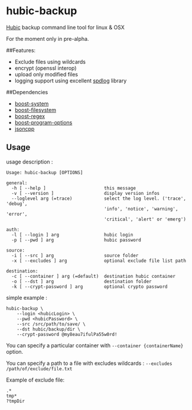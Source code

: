 # hubic-backup

[Hubic](http://hubic.com) backup command line tool for linux & OSX

For the moment only in pre-alpha.

##Features:

* Exclude files using wildcards
* encrypt (openssl interop)
* upload only modified files
* logging support using excellent [spdlog](https://github.com/gabime/spdlog) library

##Dependencies

* [boost-system](http://www.boost.org/doc/libs/1_55_0/libs/system/doc/index.html)
* [boost-filesystem](http://www.boost.org/doc/libs/1_57_0/libs/filesystem/doc/index.htm)
* [boost-regex](http://www.boost.org/doc/libs/1_57_0/libs/regex/doc/html/index.html)
* [boost-program-options](http://www.boost.org/doc/libs/1_57_0/doc/html/program_options.html)
* [jsoncpp](http://open-source-parsers.github.io/jsoncpp-docs/doxygen/index.html)

## Usage

usage description :

```
Usage: hubic-backup [OPTIONS]

general:
  -h [ --help ]                      this message
  -v [ --version ]                   display version infos
  --loglevel arg (=trace)            select the log level. ('trace', 'debug', 
                                     'info', 'notice', 'warning', 'error', 
                                     'critical', 'alert' or 'emerg')

auth:
  -l [ --login ] arg                 hubic login
  -p [ --pwd ] arg                   hubic password

source:
  -i [ --src ] arg                   source folder
  -x [ --excludes ] arg              optional exclude file list path

destination:
  -c [ --container ] arg (=default)  destination hubic container
  -o [ --dst ] arg                   destination folder
  -k [ --crypt-password ] arg        optional crypto password
```

simple example :

```
hubic-backup \
	--login <hubicLogin> \
	--pwd <hubicPassword> \
	--src /src/path/to/save/ \
	--dst hubic/backup/dir \
	--crypt-password @my8eau7ifulPa55w0rd!		
```

You can specify a particular container with ```--container {containerName}``` option.

You can specify a path to a file with excludes wildcards : ```--excludes /path/of/exclude/file.txt``` 

Example of exclude file:

```
.*
tmp*
?tmpDir
```
